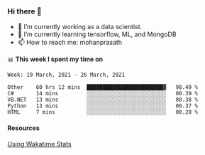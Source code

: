 ### Hi there 👋

- 🔭 I’m currently working as a data scientist.
- 🌱 I’m currently learning tensorflow, ML, and MongoDB
- 📫 How to reach me: mohanprasath

📊 **This week I spent my time on**
<!--START_SECTION:waka-->
```text
Week: 19 March, 2021 - 26 March, 2021

Other    60 hrs 12 mins  ████████████████████████▓   98.49 % 
C#       14 mins         ░░░░░░░░░░░░░░░░░░░░░░░░░   00.39 % 
VB.NET   13 mins         ░░░░░░░░░░░░░░░░░░░░░░░░░   00.38 % 
Python   13 mins         ░░░░░░░░░░░░░░░░░░░░░░░░░   00.37 % 
HTML     7 mins          ░░░░░░░░░░░░░░░░░░░░░░░░░   00.20 % 
```
<!--END_SECTION:waka-->

#### Resources
[Using Wakatime Stats](https://github.com/marketplace/actions/waka-readme)
